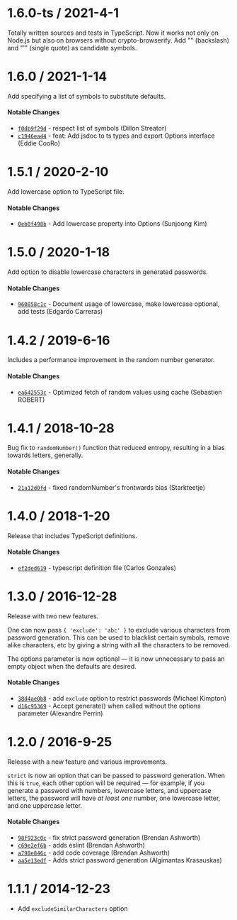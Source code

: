 # 1.6.0-ts / 2021-4-1
Totally written sources and tests in TypeScript. Now it works not only on Node.js but also on browsers without crypto-browserify. Add "\" (backslash) and "'" (single quote) as candidate symbols.

# 1.6.0 / 2021-1-14
Add specifying a list of symbols to substitute defaults.

#### Notable Changes
- [`f0db9f29d`](https://github.com/brendanashworth/generate-password/commit/f0db9f29d932162a6cb2d24e98297d987c1ae6d9) -  respect list of symbols (Dillon Streator)
- [`c1946ea44`](https://github.com/brendanashworth/generate-password/commit/c1946ea444cb632d9b507615312dfa08ef908902) -  feat: Add jsdoc to ts types and export Options interface (Eddie CooRo)

# 1.5.1 / 2020-2-10
Add lowercase option to TypeScript file.

#### Notable Changes
- [`0eb0f498b`](https://github.com/brendanashworth/generate-password/commit/0eb0f498be34d98c72dd78d4423f9980ca83878a) - Add lowercase property into Options (Sunjoong Kim)

# 1.5.0 / 2020-1-18
Add option to disable lowercase characters in generated passwords.

#### Notable Changes
- [`960858c1c`](https://github.com/brendanashworth/generate-password/commit/960858c1cc7784b259c7d403ab5e26da7f5f32c0) - Document usage of lowercase, make lowercase optional, add tests (Edgardo Carreras)

# 1.4.2 / 2019-6-16
Includes a performance improvement in the random number generator.

#### Notable Changes
- [`ea642553c`](https://github.com/brendanashworth/generate-password/commit/ea642553c5ba327989f36d0b0f2d4e80ff25b45a) - Optimized fetch of random values using cache (Sebastien ROBERT)

# 1.4.1 / 2018-10-28
Bug fix to `randomNumber()` function that reduced entropy, resulting in a bias towards letters, generally.

#### Notable Changes
- [`21a12d0fd`](https://github.com/brendanashworth/generate-password/commit/21a12d0fd47c1b8f63a310da052cedf29ba5c00d) - fixed randomNumber's frontwards bias (Starkteetje)

# 1.4.0 / 2018-1-20
Release that includes TypeScript definitions.

#### Notable Changes
- [`ef2ded619`](https://github.com/brendanashworth/generate-password/commit/ef2ded6195ef72ee364172d1ff2c4d107ffe2821) - typescript definition file (Carlos Gonzales)

# 1.3.0 / 2016-12-28
Release with two new features.

One can now pass `{ 'exclude': 'abc' }` to exclude various characters from password
generation. This can be used to blacklist certain symbols, remove alike characters,
etc by giving a string with all the characters to be removed.

The options parameter is now optional — it is now unnecessary to pass an empty object
when the defaults are desired.

#### Notable Changes
- [`38d4ae0b8`](https://github.com/brendanashworth/generate-password/commit/38d4ae0b8d27db7f3fef897db30143aedc530f1f) - add `exclude` option to restrict passwords (Michael Kimpton)
- [`d16c95369`](https://github.com/brendanashworth/generate-password/commit/d16c9536914df599751589f6721ec506cdfbd95c) - Accept generate() when called without the options parameter (Alexandre Perrin)

# 1.2.0 / 2016-9-25
Release with a new feature and various improvements.

`strict` is now an option that can be passed to password generation. When this is `true`,
each other option will be required — for example, if you generate a password with numbers,
lowercase letters, and uppercase letters, the password will have *at least one* number, one
lowercase letter, and one uppercase letter.

#### Notable Changes
- [`98f923c0c`](https://github.com/brendanashworth/generate-password/commit/98f923c0c9af4fd7f3010b3d40c85233de437eef) - fix strict password generation (Brendan Ashworth)
- [`c69e2ef6b`](https://github.com/brendanashworth/generate-password/commit/c69e2ef6bb876ba58e6b27bc1f460d6ff18cb877) - adds eslint (Brendan Ashworth)
- [`a798e846c`](https://github.com/brendanashworth/generate-password/commit/a798e846c70210f6c88cbc062d8f1d4f8b808f8b) - add code coverage (Brendan Ashworth)
- [`aa5e13edf`](https://github.com/brendanashworth/generate-password/commit/aa5e13edfee35852fb3a31414cbf2e8fa101e257) - Adds strict password generation (Algimantas Krasauskas)

# 1.1.1 / 2014-12-23
- Add `excludeSimilarCharacters` option
